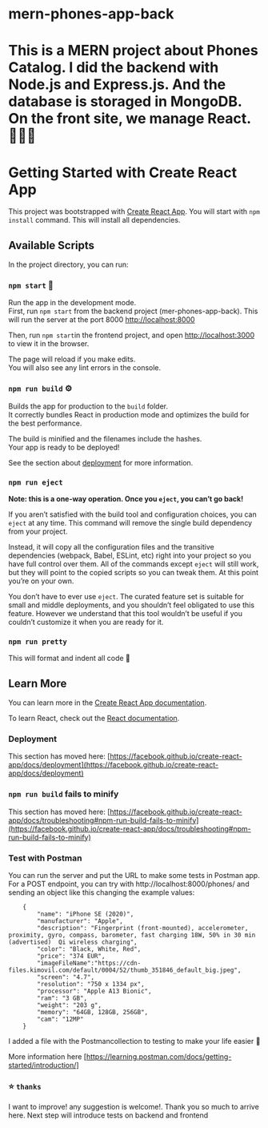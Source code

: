 # mern-phones-app-back

# This is a MERN project about Phones Catalog. I did the backend with Node.js and Express.js. And the database is storaged in MongoDB. On the front site, we manage React. 📱📲✨

# Getting Started with Create React App

This project was bootstrapped with [Create React App](https://github.com/facebook/create-react-app). You will start with `npm install` command. This will install all dependencies.

## Available Scripts

In the project directory, you can run:

### `npm start` 🚀

Run the app in the development mode.\
First, run `npm start` from the backend project (mer-phones-app-back). This will run the server at the port 8000 [http://localhost:8000](http://localhost:8000)

Then, run `npm start`in the frontend project, and open [http://localhost:3000](http://localhost:3000) to view it in the browser.

The page will reload if you make edits.\
You will also see any lint errors in the console.

### `npm run build` ⚙️

Builds the app for production to the `build` folder.\
It correctly bundles React in production mode and optimizes the build for the best performance.

The build is minified and the filenames include the hashes.\
Your app is ready to be deployed!

See the section about [deployment](https://facebook.github.io/create-react-app/docs/deployment) for more information.

### `npm run eject`

**Note: this is a one-way operation. Once you `eject`, you can’t go back!**

If you aren’t satisfied with the build tool and configuration choices, you can `eject` at any time. This command will remove the single build dependency from your project.

Instead, it will copy all the configuration files and the transitive dependencies (webpack, Babel, ESLint, etc) right into your project so you have full control over them. All of the commands except `eject` will still work, but they will point to the copied scripts so you can tweak them. At this point you’re on your own.

You don’t have to ever use `eject`. The curated feature set is suitable for small and middle deployments, and you shouldn’t feel obligated to use this feature. However we understand that this tool wouldn’t be useful if you couldn’t customize it when you are ready for it.

### `npm run pretty`

This will format and indent all code 💅

## Learn More

You can learn more in the [Create React App documentation](https://facebook.github.io/create-react-app/docs/getting-started).

To learn React, check out the [React documentation](https://reactjs.org/).

### Deployment

This section has moved here: [https://facebook.github.io/create-react-app/docs/deployment](https://facebook.github.io/create-react-app/docs/deployment)

### `npm run build` fails to minify

This section has moved here: [https://facebook.github.io/create-react-app/docs/troubleshooting#npm-run-build-fails-to-minify](https://facebook.github.io/create-react-app/docs/troubleshooting#npm-run-build-fails-to-minify)

### Test with Postman

You can run the server and put the URL to make some tests in Postman app. For a POST endpoint, you can try with http://localhost:8000/phones/ and sending an object like this changing the example values:

```
    {
        "name": "iPhone SE (2020)",
        "manufacturer": "Apple",
        "description": "Fingerprint (front-mounted), accelerometer, proximity, gyro, compass, barometer, fast charging 18W, 50% in 30 min (advertised)  Qi wireless charging",
        "color": "Black, White, Red",
        "price": "374 EUR",
        "imageFileName":"https://cdn-files.kimovil.com/default/0004/52/thumb_351846_default_big.jpeg",
        "screen": "4.7",
        "resolution": "750 x 1334 px",
        "processor": "Apple A13 Bionic",
        "ram": "3 GB",
        "weight": "203 g",
        "memory": "64GB, 128GB, 256GB",
        "cam": "12MP"
    }

```

I added a file with the Postmancollection to testing to make your life easier 🤞

More information here [https://learning.postman.com/docs/getting-started/introduction/]

### ⭐️ `thanks`
I want to improve! any suggestion is welcome!. Thank you so much to arrive here. Next step will introduce tests on backend and frontend

